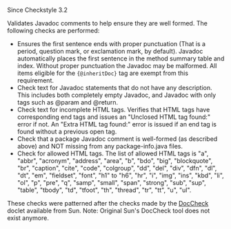Since Checkstyle 3.2

Validates Javadoc comments to help ensure they are well formed. The following checks are performed:

 *  Ensures the first sentence ends with proper punctuation (That is a period, question mark, or exclamation mark, by default). Javadoc automatically places the first sentence in the method summary table and index. Without proper punctuation the Javadoc may be malformed. All items eligible for the `{@inheritDoc}` tag are exempt from this requirement.
 *  Check text for Javadoc statements that do not have any description. This includes both completely empty Javadoc, and Javadoc with only tags such as @param and @return.
 *  Check text for incomplete HTML tags. Verifies that HTML tags have corresponding end tags and issues an "Unclosed HTML tag found:" error if not. An "Extra HTML tag found:" error is issued if an end tag is found without a previous open tag.
 *  Check that a package Javadoc comment is well-formed (as described above) and NOT missing from any package-info.java files.
 *  Check for allowed HTML tags. The list of allowed HTML tags is "a", "abbr", "acronym", "address", "area", "b", "bdo", "big", "blockquote", "br", "caption", "cite", "code", "colgroup", "dd", "del", "div", "dfn", "dl", "dt", "em", "fieldset", "font", "h1" to "h6", "hr", "i", "img", "ins", "kbd", "li", "ol", "p", "pre", "q", "samp", "small", "span", "strong", "sub", "sup", "table", "tbody", "td", "tfoot", "th", "thread", "tr", "tt", "u", "ul".

These checks were patterned after the checks made by the [DocCheck][] doclet available from Sun. Note: Original Sun's DocCheck tool does not exist anymore.


[DocCheck]: http://maven-doccheck.sourceforge.net/